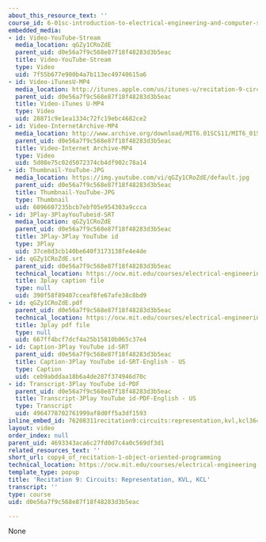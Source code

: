 ```yaml
---
about_this_resource_text: ''
course_id: 6-01sc-introduction-to-electrical-engineering-and-computer-science-i-spring-2011
embedded_media:
- id: Video-YouTube-Stream
  media_location: qGZy1CRoZdE
  parent_uid: d0e56a7f9c568e87f18f48283d3b5eac
  title: Video-YouTube-Stream
  type: Video
  uid: 7f55b677e900b4a7b113ec49740615a6
- id: Video-iTunesU-MP4
  media_location: http://itunes.apple.com/us/itunes-u/recitation-9-circuits-representation/id490181666?i=108667952
  parent_uid: d0e56a7f9c568e87f18f48283d3b5eac
  title: Video-iTunes U-MP4
  type: Video
  uid: 28871c9e1ea1334c72fc19ebc4682ce2
- id: Video-InternetArchive-MP4
  media_location: http://www.archive.org/download/MIT6.01SCS11/MIT6_01SC_rec9_300k.mp4
  parent_uid: d0e56a7f9c568e87f18f48283d3b5eac
  title: Video-Internet Archive-MP4
  type: Video
  uid: 5d08e75c02d5072374cb4df902c78a14
- id: Thumbnail-YouTube-JPG
  media_location: https://img.youtube.com/vi/qGZy1CRoZdE/default.jpg
  parent_uid: d0e56a7f9c568e87f18f48283d3b5eac
  title: Thumbnail-YouTube-JPG
  type: Thumbnail
  uid: 6096607235bcb7ebf05e954303a9ccca
- id: 3Play-3PlayYouTubeid-SRT
  media_location: qGZy1CRoZdE
  parent_uid: d0e56a7f9c568e87f18f48283d3b5eac
  title: 3Play-3Play YouTube id
  type: 3Play
  uid: 37ce8d3cb140be640f3173138fe4e4de
- id: qGZy1CRoZdE.srt
  parent_uid: d0e56a7f9c568e87f18f48283d3b5eac
  technical_location: https://ocw.mit.edu/courses/electrical-engineering-and-computer-science/6-01sc-introduction-to-electrical-engineering-and-computer-science-i-spring-2011/resource-index/copy4_of_recitation-1-object-oriented-programming/qGZy1CRoZdE.srt
  title: 3play caption file
  type: null
  uid: 390f58f89407cceaf8fe67afe38c8bd9
- id: qGZy1CRoZdE.pdf
  parent_uid: d0e56a7f9c568e87f18f48283d3b5eac
  technical_location: https://ocw.mit.edu/courses/electrical-engineering-and-computer-science/6-01sc-introduction-to-electrical-engineering-and-computer-science-i-spring-2011/resource-index/copy4_of_recitation-1-object-oriented-programming/qGZy1CRoZdE.pdf
  title: 3play pdf file
  type: null
  uid: 667ff4bcf7dcf4a25b15810b065c37e4
- id: Caption-3Play YouTube id-SRT
  parent_uid: d0e56a7f9c568e87f18f48283d3b5eac
  title: Caption-3Play YouTube id-SRT-English - US
  type: Caption
  uid: ceb9abddaa18b6a4de287f374946d70c
- id: Transcript-3Play YouTube id-PDF
  parent_uid: d0e56a7f9c568e87f18f48283d3b5eac
  title: Transcript-3Play YouTube id-PDF-English - US
  type: Transcript
  uid: 4964778702761999af8d0ff5a3df1593
inline_embed_id: 76208311recitation9:circuits:representation,kvl,kcl36499406
layout: video
order_index: null
parent_uid: 4693343aca6c27fd0d7c4a0c569df3d1
related_resources_text: ''
short_url: copy4_of_recitation-1-object-oriented-programming
technical_location: https://ocw.mit.edu/courses/electrical-engineering-and-computer-science/6-01sc-introduction-to-electrical-engineering-and-computer-science-i-spring-2011/resource-index/copy4_of_recitation-1-object-oriented-programming
template_type: popup
title: 'Recitation 9: Circuits: Representation, KVL, KCL'
transcript: ''
type: course
uid: d0e56a7f9c568e87f18f48283d3b5eac

---
```

None